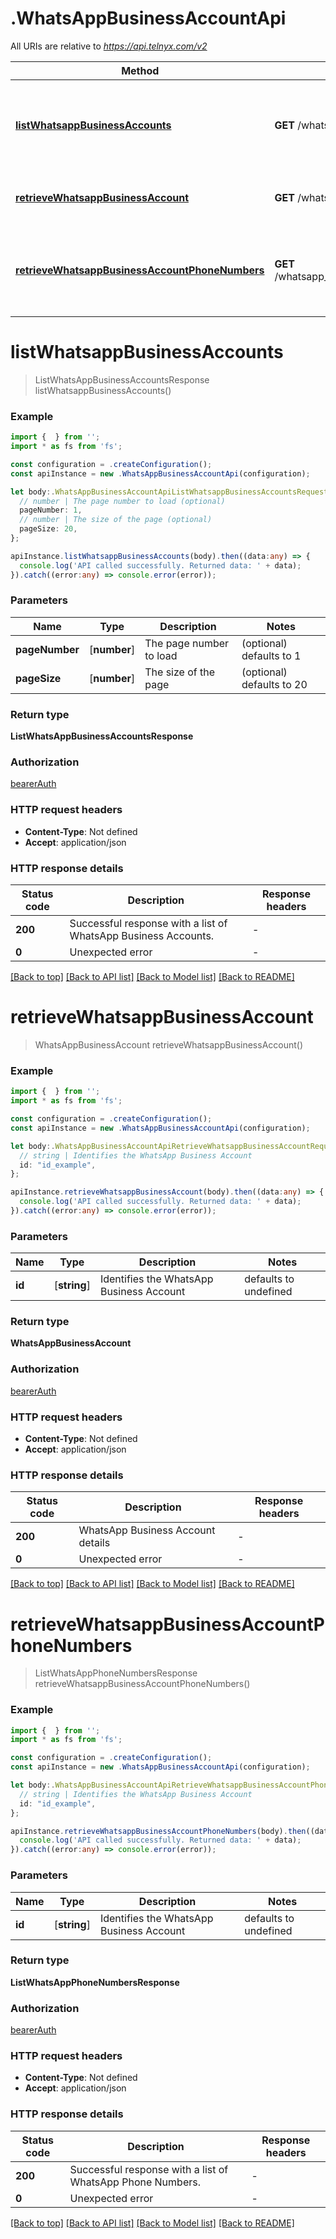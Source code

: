 # .WhatsAppBusinessAccountApi

All URIs are relative to *https://api.telnyx.com/v2*

Method | HTTP request | Description
------------- | ------------- | -------------
[**listWhatsappBusinessAccounts**](WhatsAppBusinessAccountApi.md#listWhatsappBusinessAccounts) | **GET** /whatsapp_business_accounts | Lists the WhatsApp Business Accounts owned by the current organization
[**retrieveWhatsappBusinessAccount**](WhatsAppBusinessAccountApi.md#retrieveWhatsappBusinessAccount) | **GET** /whatsapp_business_accounts/{id} | Retrieves a WhatsApp Business Account
[**retrieveWhatsappBusinessAccountPhoneNumbers**](WhatsAppBusinessAccountApi.md#retrieveWhatsappBusinessAccountPhoneNumbers) | **GET** /whatsapp_business_accounts/{id}/phone_numbers | Retrieves the phone numbers from a WhatsApp Business Account


# **listWhatsappBusinessAccounts**
> ListWhatsAppBusinessAccountsResponse listWhatsappBusinessAccounts()


### Example


```typescript
import {  } from '';
import * as fs from 'fs';

const configuration = .createConfiguration();
const apiInstance = new .WhatsAppBusinessAccountApi(configuration);

let body:.WhatsAppBusinessAccountApiListWhatsappBusinessAccountsRequest = {
  // number | The page number to load (optional)
  pageNumber: 1,
  // number | The size of the page (optional)
  pageSize: 20,
};

apiInstance.listWhatsappBusinessAccounts(body).then((data:any) => {
  console.log('API called successfully. Returned data: ' + data);
}).catch((error:any) => console.error(error));
```


### Parameters

Name | Type | Description  | Notes
------------- | ------------- | ------------- | -------------
 **pageNumber** | [**number**] | The page number to load | (optional) defaults to 1
 **pageSize** | [**number**] | The size of the page | (optional) defaults to 20


### Return type

**ListWhatsAppBusinessAccountsResponse**

### Authorization

[bearerAuth](README.md#bearerAuth)

### HTTP request headers

 - **Content-Type**: Not defined
 - **Accept**: application/json


### HTTP response details
| Status code | Description | Response headers |
|-------------|-------------|------------------|
**200** | Successful response with a list of WhatsApp Business Accounts. |  -  |
**0** | Unexpected error |  -  |

[[Back to top]](#) [[Back to API list]](README.md#documentation-for-api-endpoints) [[Back to Model list]](README.md#documentation-for-models) [[Back to README]](README.md)

# **retrieveWhatsappBusinessAccount**
> WhatsAppBusinessAccount retrieveWhatsappBusinessAccount()


### Example


```typescript
import {  } from '';
import * as fs from 'fs';

const configuration = .createConfiguration();
const apiInstance = new .WhatsAppBusinessAccountApi(configuration);

let body:.WhatsAppBusinessAccountApiRetrieveWhatsappBusinessAccountRequest = {
  // string | Identifies the WhatsApp Business Account
  id: "id_example",
};

apiInstance.retrieveWhatsappBusinessAccount(body).then((data:any) => {
  console.log('API called successfully. Returned data: ' + data);
}).catch((error:any) => console.error(error));
```


### Parameters

Name | Type | Description  | Notes
------------- | ------------- | ------------- | -------------
 **id** | [**string**] | Identifies the WhatsApp Business Account | defaults to undefined


### Return type

**WhatsAppBusinessAccount**

### Authorization

[bearerAuth](README.md#bearerAuth)

### HTTP request headers

 - **Content-Type**: Not defined
 - **Accept**: application/json


### HTTP response details
| Status code | Description | Response headers |
|-------------|-------------|------------------|
**200** | WhatsApp Business Account details |  -  |
**0** | Unexpected error |  -  |

[[Back to top]](#) [[Back to API list]](README.md#documentation-for-api-endpoints) [[Back to Model list]](README.md#documentation-for-models) [[Back to README]](README.md)

# **retrieveWhatsappBusinessAccountPhoneNumbers**
> ListWhatsAppPhoneNumbersResponse retrieveWhatsappBusinessAccountPhoneNumbers()


### Example


```typescript
import {  } from '';
import * as fs from 'fs';

const configuration = .createConfiguration();
const apiInstance = new .WhatsAppBusinessAccountApi(configuration);

let body:.WhatsAppBusinessAccountApiRetrieveWhatsappBusinessAccountPhoneNumbersRequest = {
  // string | Identifies the WhatsApp Business Account
  id: "id_example",
};

apiInstance.retrieveWhatsappBusinessAccountPhoneNumbers(body).then((data:any) => {
  console.log('API called successfully. Returned data: ' + data);
}).catch((error:any) => console.error(error));
```


### Parameters

Name | Type | Description  | Notes
------------- | ------------- | ------------- | -------------
 **id** | [**string**] | Identifies the WhatsApp Business Account | defaults to undefined


### Return type

**ListWhatsAppPhoneNumbersResponse**

### Authorization

[bearerAuth](README.md#bearerAuth)

### HTTP request headers

 - **Content-Type**: Not defined
 - **Accept**: application/json


### HTTP response details
| Status code | Description | Response headers |
|-------------|-------------|------------------|
**200** | Successful response with a list of WhatsApp Phone Numbers. |  -  |
**0** | Unexpected error |  -  |

[[Back to top]](#) [[Back to API list]](README.md#documentation-for-api-endpoints) [[Back to Model list]](README.md#documentation-for-models) [[Back to README]](README.md)


